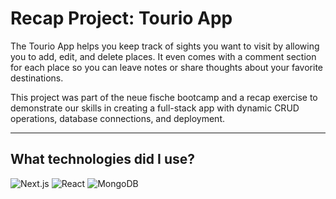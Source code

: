 # Recap Project: Tourio App

The Tourio App helps you keep track of sights you want to visit by allowing you to add, edit, and delete places. It even comes with a comment section for each place so you can leave notes or share thoughts about your favorite destinations.

This project was part of the neue fische bootcamp and a recap exercise to demonstrate our skills in creating a full-stack app with dynamic CRUD operations, database connections, and deployment.

---

## What technologies did I use?

![Next.js](https://img.shields.io/badge/Next.js-000000?style=flat&logo=nextdotjs&logoColor=white)
![React](https://img.shields.io/badge/React-61DAFB?style=flat&logo=react&logoColor=black)
![MongoDB](https://img.shields.io/badge/MongoDB-47A248?style=flat&logo=mongodb&logoColor=white)
